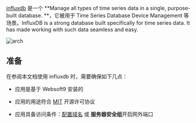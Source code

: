 [influxdb](https://www.influxdata.com/) 是一个 **Manage all types of time series data in a single, purpose-built database. **，它被用于 Time Series Database Device Management  等场景。InfluxDB is a strong database built specifically for time series data. It has made working with such data seamless and easy.


![arch](https://libs.websoft9.com/Websoft9/DocsPicture/zh/influxdb/influxdb-gui-websoft9.svg)


## 准备

在参阅本文档使用 influxdb 时，需要确保如下几点：

- 应用是基于 Websoft9 安装的

- 应用的用途符合 [MIT](https://opensource.org/licenses/MIT) 开源许可协议

- 应用具备访问条件：[配置域名](./guide/appsetdomain) 或 **服务器安全组**开启网外端口